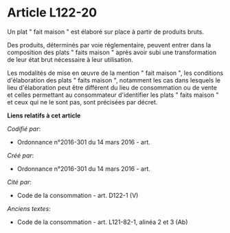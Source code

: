 # Article L122-20

Un plat " fait maison " est élaboré sur place à partir de produits bruts. 

Des produits, déterminés par voie réglementaire, peuvent entrer dans la composition des plats " faits maison " après avoir
subi une transformation de leur état brut nécessaire à leur utilisation. 

Les modalités de mise en œuvre de la mention " fait maison ", les conditions d'élaboration des plats " faits maison ",
notamment les cas dans lesquels le lieu d'élaboration peut être différent du lieu de consommation ou de vente et celles
permettant au consommateur d'identifier les plats " faits maison " et ceux qui ne le sont pas, sont précisées par décret.

**Liens relatifs à cet article**

_Codifié par_:

  - Ordonnance n°2016-301 du 14 mars 2016 - art.

_Créé par_:

  - Ordonnance n°2016-301 du 14 mars 2016 - art.

_Cité par_:

  - Code de la consommation - art. D122-1 (V)

_Anciens textes_:

  - Code de la consommation - art. L121-82-1, alinéa 2 et 3 (Ab)
